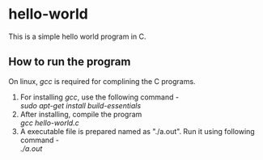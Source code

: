 hello-world
===========

This is a simple hello world program in C.  

How to run the program
----------------------

On linux, *gcc* is required for complining the C programs.  
1. For installing *gcc*, use the following command -   
    *sudo apt-get install build-essentials*  
2. After installing, compile the program  
    *gcc hello-world.c*  
3. A executable file is prepared named as "./a.out". Run it using following command -   
    *./a.out*
